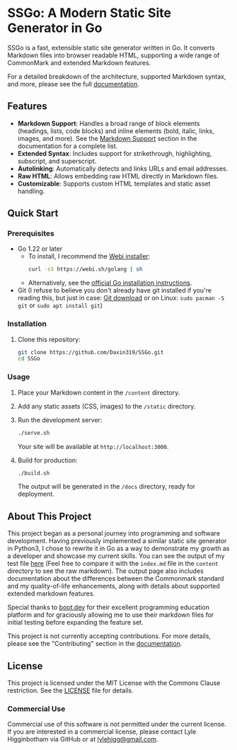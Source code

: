 # SSGo: A Modern Static Site Generator in Go

SSGo is a fast, extensible static site generator written in Go. It converts Markdown files into browser readable HTML, supporting a wide range of CommonMark and extended Markdown features.

For a detailed breakdown of the architecture, supported Markdown syntax, and more, please see the full [documentation](documentation.md).

## Features

- **Markdown Support**: Handles a broad range of block elements (headings, lists, code blocks) and inline elements (bold, italic, links, images, and more). See the [Markdown Support](#markdown-support) section in the documentation for a complete list.
- **Extended Syntax**: Includes support for strikethrough, highlighting, subscript, and superscript.
- **Autolinking**: Automatically detects and links URLs and email addresses.
- **Raw HTML**: Allows embedding raw HTML directly in Markdown files.
- **Customizable**: Supports custom HTML templates and static asset handling.

## Quick Start

### Prerequisites
- Go 1.22 or later
  - To install, I recommend the [Webi installer](https://webi.sh/golang):
    ```sh
    curl -sS https://webi.sh/golang | sh
    ```
  - Alternatively, see the [official Go installation instructions](https://go.dev/doc/install).
- Git (I refuse to believe you don't already have git installed if you're reading this, but just in case: [Git download](https://git-scm.com/downloads) or on Linux: `sudo pacman -S git` or `sudo apt install git`)

### Installation
1. Clone this repository:
   ```sh
   git clone https://github.com/Daxin319/SSGo.git
   cd SSGo
   ```

### Usage
1.  Place your Markdown content in the `/content` directory.
2.  Add any static assets (CSS, images) to the `/static` directory.
3.  Run the development server:
    ```sh
    ./serve.sh
    ```
    Your site will be available at `http://localhost:3000`.

4.  Build for production:
    ```sh
    ./build.sh
    ```
    The output will be generated in the `/docs` directory, ready for deployment.

## About This Project

This project began as a personal journey into programming and software development. Having previously implemented a similar static site generator in Python3, I chose to rewrite it in Go as a way to demonstrate my growth as a developer and showcase my current skills. You can see the output of my test file [here](https://daxin319.github.io/SSGo/) (Feel free to compare it with the `index.md` file in the `content` directory to see the raw markdown). The output page also includes documentation about the differences between the Commonmark standard and my quality-of-life enhancements, along with details about supported extended markdown features.

Special thanks to [boot.dev](https://www.boot.dev?bannerlord=daxin319) for their excellent programming education platform and for graciously allowing me to use their markdown files for initial testing before expanding the feature set.

This project is not currently accepting contributions. For more details, please see the "Contributing" section in the [documentation](documentation.md).

## License

This project is licensed under the MIT License with the Commons Clause restriction. See the [LICENSE](LICENSE) file for details.

### Commercial Use

Commercial use of this software is not permitted under the current license. If you are interested in a commercial license, please contact Lyle Higginbotham via GitHub or at lylehigg@gmail.com.